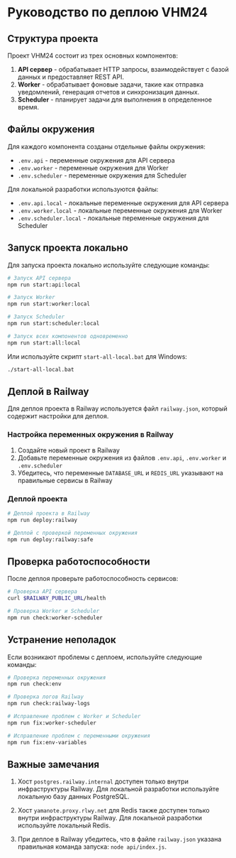 # Руководство по деплою VHM24

## Структура проекта

Проект VHM24 состоит из трех основных компонентов:

1. **API сервер** - обрабатывает HTTP запросы, взаимодействует с базой данных и предоставляет REST API.
2. **Worker** - обрабатывает фоновые задачи, такие как отправка уведомлений, генерация отчетов и синхронизация данных.
3. **Scheduler** - планирует задачи для выполнения в определенное время.

## Файлы окружения

Для каждого компонента созданы отдельные файлы окружения:

- `.env.api` - переменные окружения для API сервера
- `.env.worker` - переменные окружения для Worker
- `.env.scheduler` - переменные окружения для Scheduler

Для локальной разработки используются файлы:

- `.env.api.local` - локальные переменные окружения для API сервера
- `.env.worker.local` - локальные переменные окружения для Worker
- `.env.scheduler.local` - локальные переменные окружения для Scheduler

## Запуск проекта локально

Для запуска проекта локально используйте следующие команды:

```bash
# Запуск API сервера
npm run start:api:local

# Запуск Worker
npm run start:worker:local

# Запуск Scheduler
npm run start:scheduler:local

# Запуск всех компонентов одновременно
npm run start:all:local
```

Или используйте скрипт `start-all-local.bat` для Windows:

```bash
./start-all-local.bat
```

## Деплой в Railway

Для деплоя проекта в Railway используется файл `railway.json`, который содержит настройки для деплоя.

### Настройка переменных окружения в Railway

1. Создайте новый проект в Railway
2. Добавьте переменные окружения из файлов `.env.api`, `.env.worker` и `.env.scheduler`
3. Убедитесь, что переменные `DATABASE_URL` и `REDIS_URL` указывают на правильные сервисы в Railway

### Деплой проекта

```bash
# Деплой проекта в Railway
npm run deploy:railway

# Деплой с проверкой переменных окружения
npm run deploy:railway:safe
```

## Проверка работоспособности

После деплоя проверьте работоспособность сервисов:

```bash
# Проверка API сервера
curl $RAILWAY_PUBLIC_URL/health

# Проверка Worker и Scheduler
npm run check:worker-scheduler
```

## Устранение неполадок

Если возникают проблемы с деплоем, используйте следующие команды:

```bash
# Проверка переменных окружения
npm run check:env

# Проверка логов Railway
npm run check:railway-logs

# Исправление проблем с Worker и Scheduler
npm run fix:worker-scheduler

# Исправление проблем с переменными окружения
npm run fix:env-variables
```

## Важные замечания

1. Хост `postgres.railway.internal` доступен только внутри инфраструктуры Railway. Для локальной разработки используйте локальную базу данных PostgreSQL.

2. Хост `yamanote.proxy.rlwy.net` для Redis также доступен только внутри инфраструктуры Railway. Для локальной разработки используйте локальный Redis.

3. При деплое в Railway убедитесь, что в файле `railway.json` указана правильная команда запуска: `node api/index.js`.
